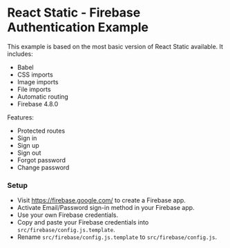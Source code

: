 # React Static - Firebase Authentication Example

This example is based on the most basic version of React Static available. It includes:
- Babel
- CSS imports
- Image imports
- File imports
- Automatic routing
- Firebase 4.8.0

Features:
- Protected routes
- Sign in
- Sign up
- Sign out
- Forgot password
- Change password

### Setup
- Visit https://firebase.google.com/ to create a Firebase app.
- Activate Email/Password sign-in method in your Firebase app.
- Use your own Firebase credentials.
- Copy and paste your Firebase credentials into `src/firebase/config.js.template`.
- Rename `src/firebase/config.js.template` to `src/firebase/config.js`.

